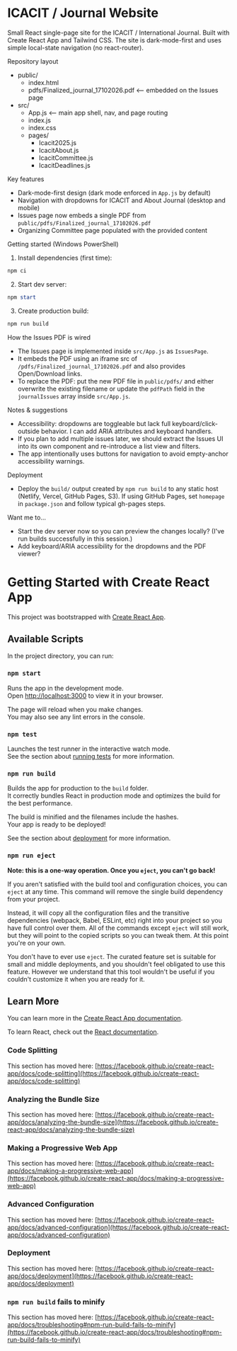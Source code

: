 # ICACIT / Journal Website

Small React single-page site for the ICACIT / International Journal. Built with Create React App and Tailwind CSS. The site is dark-mode-first and uses simple local-state navigation (no react-router).

Repository layout

- public/
  - index.html
  - pdfs/Finalized_journal_17102026.pdf  <-- embedded on the Issues page
- src/
  - App.js              <-- main app shell, nav, and page routing
  - index.js
  - index.css
  - pages/
    - Icacit2025.js
    - IcacitAbout.js
    - IcacitCommittee.js
    - IcacitDeadlines.js

Key features

- Dark-mode-first design (dark mode enforced in `App.js` by default)
- Navigation with dropdowns for ICACIT and About Journal (desktop and mobile)
- Issues page now embeds a single PDF from `public/pdfs/Finalized_journal_17102026.pdf`
- Organizing Committee page populated with the provided content

Getting started (Windows PowerShell)

1. Install dependencies (first time):

```powershell
npm ci
```

2. Start dev server:

```powershell
npm start
```

3. Create production build:

```powershell
npm run build
```

How the Issues PDF is wired

- The Issues page is implemented inside `src/App.js` as `IssuesPage`.
- It embeds the PDF using an iframe src of `/pdfs/Finalized_journal_17102026.pdf` and also provides Open/Download links.
- To replace the PDF: put the new PDF file in `public/pdfs/` and either overwrite the existing filename or update the `pdfPath` field in the `journalIssues` array inside `src/App.js`.

Notes & suggestions

- Accessibility: dropdowns are toggleable but lack full keyboard/click-outside behavior. I can add ARIA attributes and keyboard handlers.
- If you plan to add multiple issues later, we should extract the Issues UI into its own component and re-introduce a list view and filters.
- The app intentionally uses buttons for navigation to avoid empty-anchor accessibility warnings.

Deployment

- Deploy the `build/` output created by `npm run build` to any static host (Netlify, Vercel, GitHub Pages, S3). If using GitHub Pages, set `homepage` in `package.json` and follow typical gh-pages steps.

Want me to...

- Start the dev server now so you can preview the changes locally? (I've run builds successfully in this session.)
- Add keyboard/ARIA accessibility for the dropdowns and the PDF viewer?
# Getting Started with Create React App

This project was bootstrapped with [Create React App](https://github.com/facebook/create-react-app).

## Available Scripts

In the project directory, you can run:

### `npm start`

Runs the app in the development mode.\
Open [http://localhost:3000](http://localhost:3000) to view it in your browser.

The page will reload when you make changes.\
You may also see any lint errors in the console.

### `npm test`

Launches the test runner in the interactive watch mode.\
See the section about [running tests](https://facebook.github.io/create-react-app/docs/running-tests) for more information.

### `npm run build`

Builds the app for production to the `build` folder.\
It correctly bundles React in production mode and optimizes the build for the best performance.

The build is minified and the filenames include the hashes.\
Your app is ready to be deployed!

See the section about [deployment](https://facebook.github.io/create-react-app/docs/deployment) for more information.

### `npm run eject`

**Note: this is a one-way operation. Once you `eject`, you can't go back!**

If you aren't satisfied with the build tool and configuration choices, you can `eject` at any time. This command will remove the single build dependency from your project.

Instead, it will copy all the configuration files and the transitive dependencies (webpack, Babel, ESLint, etc) right into your project so you have full control over them. All of the commands except `eject` will still work, but they will point to the copied scripts so you can tweak them. At this point you're on your own.

You don't have to ever use `eject`. The curated feature set is suitable for small and middle deployments, and you shouldn't feel obligated to use this feature. However we understand that this tool wouldn't be useful if you couldn't customize it when you are ready for it.

## Learn More

You can learn more in the [Create React App documentation](https://facebook.github.io/create-react-app/docs/getting-started).

To learn React, check out the [React documentation](https://reactjs.org/).

### Code Splitting

This section has moved here: [https://facebook.github.io/create-react-app/docs/code-splitting](https://facebook.github.io/create-react-app/docs/code-splitting)

### Analyzing the Bundle Size

This section has moved here: [https://facebook.github.io/create-react-app/docs/analyzing-the-bundle-size](https://facebook.github.io/create-react-app/docs/analyzing-the-bundle-size)

### Making a Progressive Web App

This section has moved here: [https://facebook.github.io/create-react-app/docs/making-a-progressive-web-app](https://facebook.github.io/create-react-app/docs/making-a-progressive-web-app)

### Advanced Configuration

This section has moved here: [https://facebook.github.io/create-react-app/docs/advanced-configuration](https://facebook.github.io/create-react-app/docs/advanced-configuration)

### Deployment

This section has moved here: [https://facebook.github.io/create-react-app/docs/deployment](https://facebook.github.io/create-react-app/docs/deployment)

### `npm run build` fails to minify

This section has moved here: [https://facebook.github.io/create-react-app/docs/troubleshooting#npm-run-build-fails-to-minify](https://facebook.github.io/create-react-app/docs/troubleshooting#npm-run-build-fails-to-minify)
